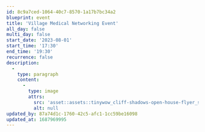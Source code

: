 ```yaml
---
id: 8c9a7ced-1064-40c7-8570-1a17b7bc34a2
blueprint: event
title: 'Village Medical Networking Event'
all_day: false
multi_day: false
start_date: '2023-08-01'
start_time: '17:30'
end_time: '19:30'
recurrence: false
description:
  -
    type: paragraph
    content:
      -
        type: image
        attrs:
          src: 'asset::assets::tinywow_cliff-shadows-open-house-flyer_specialist_27899296_1.jpg'
          alt: null
updated_by: 87a74d1c-1760-42c5-afc1-1cc59be16098
updated_at: 1687969995
---
```

